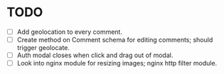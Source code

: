 # TODO

- [ ] Add geolocation to every comment.
- [ ] Create method on Comment schema for editing comments; should trigger geolocate.
- [ ] Auth modal closes when click and drag out of modal.
- [ ] Look into nginx module for resizing images; nginx http filter module.
